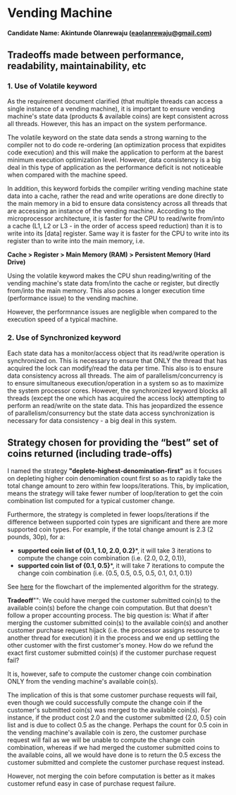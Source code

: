 # Vending Machine

#### Candidate Name: Akintunde Olanrewaju (<eaolanrewaju@gmail.com>)

## Tradeoffs made between performance, readability, maintainability, etc
### 1. Use of Volatile keyword
As the requirement document clarified (that multiple threads can access a single instance of a vending machine), it is important to ensure vending machine's state data (products & available coins) are kept consistent across all threads. However, this has an impact on the system performance.

The volatile keyword on the state data sends a strong warning to the compiler not to do code re-ordering (an optimization process that expidites code execution) and this will make the application to perform at the barest minimum execution optimization level. However, data consistency is a big deal in this type of application as the performance deficit is not noticeable when compared with the machine speed.

In addition, this keyword forbids the compiler writing vending machine state data into a cache, rather the read and write operations are done directly to the main memory in a bid to ensure data consistency across all threads that are accessing an instance of the vending machine.
According to the microprocessor architecture, it is faster for the CPU to read/write from/into a cache (L1, L2 or L3 - in the order of access speed reduction) than it is to write into its [data] register. Same way it is faster for the CPU to write into its register than to write into the main memory, i.e.

**Cache > Register > Main Memory (RAM) > Persistent Memory (Hard Drive)**

Using the volatile keyword makes the CPU shun reading/writing of the vending machine's state data from/into the cache or register, but directly from/into the main memory. This also poses a longer execution time (performance issue) to the vending machine.

However, the performnance issues are negligible when compared to the execution speed of a typical machine.


### 2. Use of Synchronized keyword
Each state data has a monitor/access object that its read/write operation is synchronized on. This is necessary to ensure that ONLY the thread that has acquired the lock can modify/read the data per time. This also is to ensure data consistency across all threads.
The aim of parallelism/concurrency is to ensure simultaneous execution/operation in a system so as to maximize the system processor cores. However, the synchronized keyword blocks all threads (except the one which has acquired the access lock) attempting to perform an read/write on the state data. This has jeopardized the essence of parallelism/consurrency but the state data access synchronization is necessary for data consistency - a big deal in this system.


## Strategy chosen for providing the “best” set of coins returned (including trade-offs)
I named the strategy **"deplete-highest-denomination-first"** as it focuses on depleting higher coin denomination count first so as to rapidly take the total change amount to zero within few loops/iterations. This, by implication, means the strategy will take fewer number of loop/iteration to get the coin combination list computed for a typical customer change.

Furthermore, the strategy is completed in fewer loops/iterations if the difference between supported coin types are significant and there are more supported coin types. For example, if the total change amount is 2.3 (2 pounds, 30p), for a:
- **supported coin list of {0.1, 1.0, 2.0, 0.2}***, it will take 3 iterations to compute the change coin combination (i.e. {2.0, 0.2, 0.1}),
- **supported coin list of {0.1, 0.5}***, it will take 7 iterations to compute the change coin combination (i.e. {0.5, 0.5, 0.5, 0.5, 0.1, 0.1, 0.1})

See [here](https://drive.google.com/file/d/1Rezz8xPPeYwjIFSbGUoIcXTT0cPwgWpC/view?usp=sharing) for the flowchart of the implemented algorithm for the strategy.

**Tradeoff**"": We could have merged the customer submitted coin(s) to the available coin(s) before the change coin computation. But that doesn't follow a proper accounting process.
The big question is: What if after merging the customer submitted coin(s) to the available coin(s) and another customer purchase request hijack (i.e. the processor assigns resource to another thread for execution) it in the process and we end up settling the other customer with the first customer's money. How do we refund the exact first customer submitted coin(s) if the customer purchase request fail?

It is, however, safe to compute the customer change coin combination ONLY from the vending machine's available coin(s).

The implication of this is that some customer purchase requests will fail, even though we could successfully compute the change coin if the customer's submitted coin(s) was merged to the available coin(s). For instance, if the product cost 2.0 and the customer submitted {2.0, 0.5} coin list and is due to collect 0.5 as the change. Perhaps the count for 0.5 coin in the vending machine's available coin is zero, the customer purchase request will fail as we will be unable to compute the change coin combination, whereas if we had merged the customer submitted coins to the available coins, all we would have done is to return the 0.5 excess the customer submitted and complete the customer purchase request instead.

However, not merging the coin before computation is better as it makes customer refund easy in case of purchase request failure.
